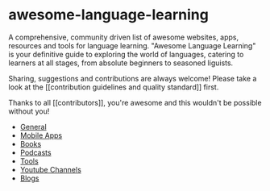 # awesome-language-learning

A comprehensive, community driven list of awesome websites, apps, resources and tools for language learning.
"Awesome Language Learning" is your definitive guide to exploring the world of languages, catering to learners at all stages, from absolute beginners to seasoned liguists.

Sharing, suggestions and contributions are always welcome! Please take a look at the [[contribution guidelines and quality standard]] first.

Thanks to all [[contributors]], you're awesome and this wouldn't be possible without you!

* [General](#general)
* [Mobile Apps](#mobile-apps)
* [Books](#mobile-apps)
* [Podcasts](#mobile-apps)
* [Tools](#mobile-apps)
* [Youtube Channels](#mobile-apps)
* [Blogs](#mobile-apps)
